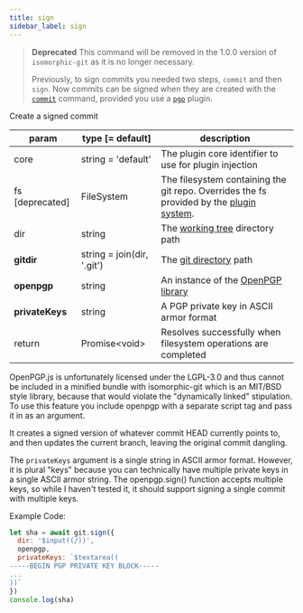 ```yaml
---
title: sign
sidebar_label: sign
---
```


> **Deprecated**
> This command will be removed in the 1.0.0 version of `isomorphic-git` as it is no longer necessary.
>
> Previously, to sign commits you needed two steps, `commit` and then `sign`.
> Now commits can be signed when they are created with the [`commit`](./commit.md) command, provided you use a [`pgp`](./plugin_pgp.md) plugin.

Create a signed commit

| param           | type [= default]           | description                                                                                               |
| --------------- | -------------------------- | --------------------------------------------------------------------------------------------------------- |
| core            | string = 'default'         | The plugin core identifier to use for plugin injection                                                    |
| fs [deprecated] | FileSystem                 | The filesystem containing the git repo. Overrides the fs provided by the [plugin system](./plugin_fs.md). |
| dir             | string                     | The [working tree](dir-vs-gitdir.md) directory path                                                       |
| **gitdir**      | string = join(dir, '.git') | The [git directory](dir-vs-gitdir.md) path                                                                |
| **openpgp**     | string                     | An instance of the [OpenPGP library](https://unpkg.com/openpgp%402.6.2)                                   |
| **privateKeys** | string                     | A PGP private key in ASCII armor format                                                                   |
| return          | Promise\<void\>            | Resolves successfully when filesystem operations are completed                                            |

<aside>
OpenPGP.js is unfortunately licensed under the LGPL-3.0 and thus cannot be included in a minified bundle with
isomorphic-git which is an MIT/BSD style library, because that would violate the "dynamically linked" stipulation.
To use this feature you include openpgp with a separate script tag and pass it in as an argument.
</aside>

It creates a signed version of whatever commit HEAD currently points to, and then updates the current branch,
leaving the original commit dangling.

The `privateKeys` argument is a single string in ASCII armor format. However, it is plural "keys" because
you can technically have multiple private keys in a single ASCII armor string. The openpgp.sign() function accepts
multiple keys, so while I haven't tested it, it should support signing a single commit with multiple keys.

Example Code:

```js live
let sha = await git.sign({
  dir: '$input((/))',
  openpgp,
  privateKeys: `$textarea((
-----BEGIN PGP PRIVATE KEY BLOCK-----
...
))`
})
console.log(sha)
```

<script>
(function rewriteEditLink() {
  const el = document.querySelector('a.edit-page-link.button');
  if (el) {
    el.href = 'https://github.com/isomorphic-git/isomorphic-git/edit/master/src/commands/sign.js';
  }
})();
</script>